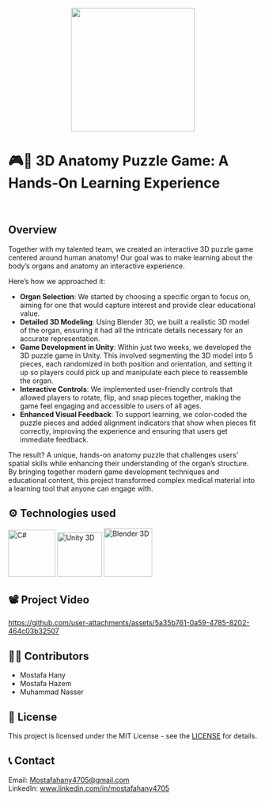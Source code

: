 <p align="center">
  <img src="https://cdn.jsdelivr.net/gh/devicons/devicon@latest/icons/unity/unity-original-wordmark.svg" width="250px" height="250px" />
</p>


          
# 🎮🧩 3D Anatomy Puzzle Game: A Hands-On Learning Experience 
<br>

## Overview

Together with my talented team, we created an interactive 3D puzzle game centered around human anatomy! Our goal was to make learning about the body’s organs and anatomy an interactive experience.

Here’s how we approached it:
- **Organ Selection**: We started by choosing a specific organ to focus on, aiming for one that would capture interest and provide clear educational value.
- **Detailed 3D Modeling**: Using Blender 3D, we built a realistic 3D model of the organ, ensuring it had all the intricate details necessary for an accurate representation.
- **Game Development in Unity**: Within just two weeks, we developed the 3D puzzle game in Unity. This involved segmenting the 3D model into 5 pieces, each randomized in both position and orientation, and setting it up so players could pick up and manipulate each piece to reassemble the organ.
- **Interactive Controls**: We implemented user-friendly controls that allowed players to rotate, flip, and snap pieces together, making the game feel engaging and accessible to users of all ages.
- **Enhanced Visual Feedback**: To support learning, we color-coded the puzzle pieces and added alignment indicators that show when pieces fit correctly, improving the experience and ensuring that users get immediate feedback.

The result? A unique, hands-on anatomy puzzle that challenges users’ spatial skills while enhancing their understanding of the organ’s structure. By bringing together modern game development techniques and educational content, this project transformed complex medical material into a learning tool that anyone can engage with.

## ⚙️ Technologies used
<p>
  <img src="https://github.com/user-attachments/assets/9e14d02e-05d9-43d5-945f-311d71f4bc04" alt="C#" title="C#" width="95px" height="95px" />
  <img src="https://raw.githubusercontent.com/marwin1991/profile-technology-icons/refs/heads/main/icons/unity.png" width="90px" height="90px" alt="Unity 3D" title="Unity 3D" />
  <img src="https://github.com/user-attachments/assets/fa6d074d-2641-450e-8b67-3e533eb04fc0" width="98px" height="98px" alt="Blender 3D" title="Blender 3D" />
</p>

## 📽️ Project Video

https://github.com/user-attachments/assets/5a35b761-0a59-4785-8202-464c03b32507

## 🦸‍♂️ Contributors
- Mostafa Hany
- Mostafa Hazem
- Muhammad Nasser

## 🧾 License
This project is licensed under the MIT License - see the [LICENSE](https://github.com/Jiro75/3D-Anatomy-Organs-Puzzle/blob/e223ef22b85733c55d2707edb9670c6d07eb32e7/LICENSE) for details.

## 📞 Contact
Email: Mostafahany4705@gmail.com <br>
LinkedIn: www.linkedin.com/in/mostafahany4705


